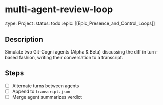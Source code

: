 # multi-agent-review-loop
:type: Project
:status: todo
:epic: [[Epic_Presence_and_Control_Loops]]

## Description
Simulate two Git-Cogni agents (Alpha & Beta) discussing the diff in turn-based fashion, writing their conversation to a transcript.

## Steps
- [ ] Alternate turns between agents
- [ ] Append to `transcript.json`
- [ ] Merge agent summarizes verdict
